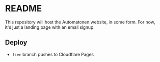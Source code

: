 # README

This repository will host the Automatonen website, in some form. For now, it's just a landing page with an email signup.

## Deploy
- `live` branch pushes to Cloudflare Pages